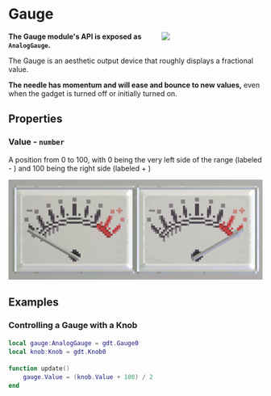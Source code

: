 # Gauge

<img src="https://docs.retrogadgets.game/api/modules/Gauge.png" width="200" align="right">

**The Gauge module's API is exposed as `AnalogGauge`.**

The Gauge is an aesthetic output device that roughly displays a fractional value.

**The needle has momentum and will ease and bounce to new values,** even when the gadget is turned off or initially turned on.

## Properties

### Value - `number`
A position from 0 to 100, with 0 being the very left side of the range (labeled - ) and 100 being the right side (labeled + )

![The extremes of the Gauge](../../../assets/docs/Gauge/Gauge.png)


## Examples

### Controlling a Gauge with a Knob
```lua
local gauge:AnalogGauge = gdt.Gauge0
local knob:Knob = gdt.Knob0

function update()
	gauge.Value = (knob.Value + 100) / 2
end
```
